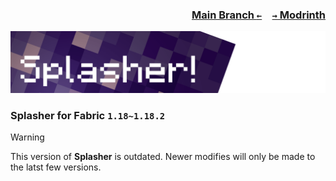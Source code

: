 ### <p align=right>[Main Branch `←`](https://github.com/KessokuTeaTime/Splasher)&emsp;[`→` Modrinth](https://modrinth.com/mod/splasher)</p>

![Banner](https://github.com/KessokuTeaTime/Splasher/blob/artwork/banner.png)

### Splasher for Fabric `1.18~1.18.2`

> [!WARNING]
> This version of **Splasher** is outdated. Newer modifies will only be made to the latst few versions.

